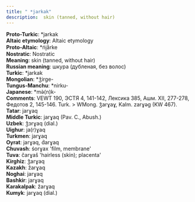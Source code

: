 ```yaml
---
title: " *jarkak"
description:  skin (tanned, without hair)
---
```


<strong>Proto-Turkic</strong>:  *jarkak<br>
<strong>Altaic etymology</strong>:  Altaic etymology<br>
<strong> Proto-Altaic</strong>:  *ńi̯ằrke<br>
<strong>Nostratic</strong>:  Nostratic<br>
<strong>Meaning</strong>:  skin (tanned, without hair)<br>
<strong>Russian meaning</strong>:  шкура (дубленая, без волос)<br>
<strong>Turkic</strong>:  *jarkak<br>
<strong>Mongolian</strong>:  *ǯirge-<br>
<strong>Tungus-Manchu</strong>:  *nirku-<br>
<strong>Japanese</strong>:  *mǝ̀(n)k-<br>
<strong>Comments</strong>:  VEWT 190, ЭСТЯ 4, 141-142, Лексика 385, Ашм. XII, 277-278, Федотов 2, 145-146. Turk. > WMong. ǯarɣaɣ, Kalm. zarɣǝg (KW 467).<br>
<strong>Tatar</strong>:  jarɣaq<br>
<strong>Middle Turkic</strong>:  jarɣaq (Pav. C., Abush.)<br>
<strong>Uzbek</strong>:  ǯɔrɣaq (dial.)<br>
<strong>Uighur</strong>:  ja(r)ɣaq<br>
<strong>Turkmen</strong>:  jarɣaq<br>
<strong>Oyrat</strong>:  jarɣaq, d́arɣaq<br>
<strong>Chuvash</strong>:  śorɣax 'film, membrane'<br>
<strong>Tuva</strong>:  čarɣaš 'hairless (skin); placenta'<br>
<strong>Kirghiz</strong>:  ǯarɣaq<br>
<strong>Kazakh</strong>:  žarɣaq<br>
<strong>Noghai</strong>:  jarɣaq<br>
<strong>Bashkir</strong>:  jarɣaq<br>
<strong>Karakalpak</strong>:  žarɣaq<br>
<strong>Kumyk</strong>:  jarɣaq (dial.)<br>



